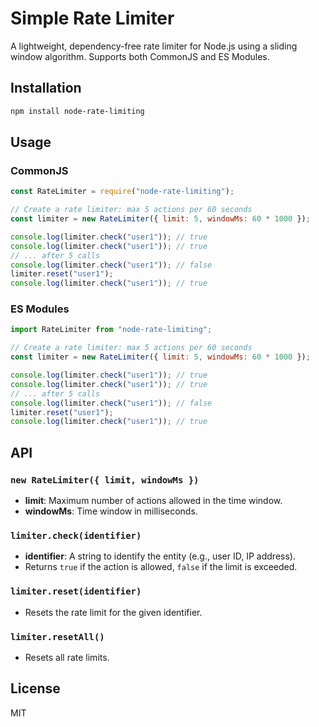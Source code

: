 # Simple Rate Limiter

A lightweight, dependency-free rate limiter for Node.js using a sliding window algorithm. Supports both CommonJS and ES Modules.

## Installation

```bash
npm install node-rate-limiting
```

## Usage

### CommonJS

```javascript
const RateLimiter = require("node-rate-limiting");

// Create a rate limiter: max 5 actions per 60 seconds
const limiter = new RateLimiter({ limit: 5, windowMs: 60 * 1000 });

console.log(limiter.check("user1")); // true
console.log(limiter.check("user1")); // true
// ... after 5 calls
console.log(limiter.check("user1")); // false
limiter.reset("user1");
console.log(limiter.check("user1")); // true
```

### ES Modules

```javascript
import RateLimiter from "node-rate-limiting";

// Create a rate limiter: max 5 actions per 60 seconds
const limiter = new RateLimiter({ limit: 5, windowMs: 60 * 1000 });

console.log(limiter.check("user1")); // true
console.log(limiter.check("user1")); // true
// ... after 5 calls
console.log(limiter.check("user1")); // false
limiter.reset("user1");
console.log(limiter.check("user1")); // true
```

## API

### `new RateLimiter({ limit, windowMs })`

- **limit**: Maximum number of actions allowed in the time window.
- **windowMs**: Time window in milliseconds.

### `limiter.check(identifier)`

- **identifier**: A string to identify the entity (e.g., user ID, IP address).
- Returns `true` if the action is allowed, `false` if the limit is exceeded.

### `limiter.reset(identifier)`

- Resets the rate limit for the given identifier.

### `limiter.resetAll()`

- Resets all rate limits.

## License

MIT
